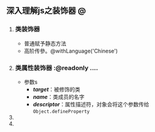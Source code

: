 ## 深入理解js之装饰器 @

1. ### 类装饰器

   - 普通赋予静态方法
   - 高阶传參。@withLanguage('Chinese')

2. ### 类属性装饰器 :@readonly ....

   - 参数s
     - ***target***：被修饰的类
     - ***name***：类成员的名字
     - ***descriptor***：属性描述符，对象会将这个参数传给 `Object.defineProperty`

3. 

   1. 